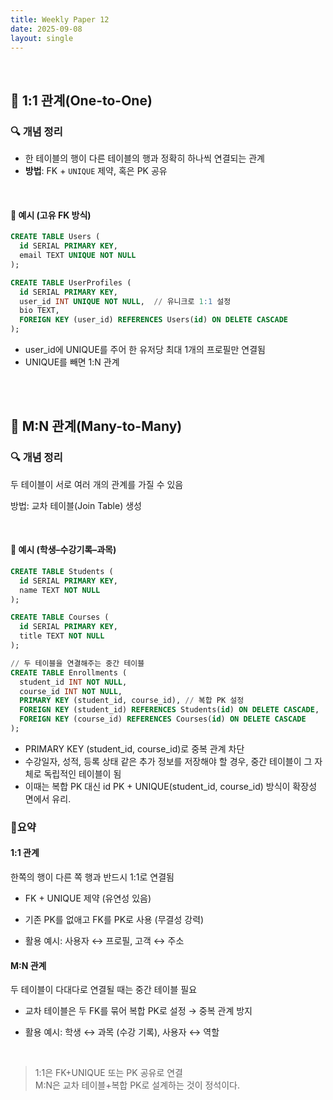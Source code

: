 ```yaml
---
title: Weekly Paper 12  
date: 2025-09-08 
layout: single  
---
```


<br>

## 📌 1:1 관계(One-to-One)

### 🔍 개념 정리
- 한 테이블의 행이 다른 테이블의 행과 정확히 하나씩 연결되는 관계  
- **방법**: FK + `UNIQUE` 제약, 혹은 PK 공유  

<br>

#### 📍 예시 (고유 FK 방식)

```sql
CREATE TABLE Users (
  id SERIAL PRIMARY KEY,
  email TEXT UNIQUE NOT NULL
);

CREATE TABLE UserProfiles (
  id SERIAL PRIMARY KEY,
  user_id INT UNIQUE NOT NULL,  // 유니크로 1:1 설정
  bio TEXT,
  FOREIGN KEY (user_id) REFERENCES Users(id) ON DELETE CASCADE
);
```
- user_id에 UNIQUE를 주어 한 유저당 최대 1개의 프로필만 연결됨
- UNIQUE를 빼면 1:N 관계

<br><br>
  
## 📌 M:N 관계(Many-to-Many)

### 🔍 개념 정리

두 테이블이 서로 여러 개의 관계를 가질 수 있음

방법: 교차 테이블(Join Table) 생성

<br>
 
#### 📍 예시 (학생–수강기록–과목)

```sql
CREATE TABLE Students (
  id SERIAL PRIMARY KEY,
  name TEXT NOT NULL
);

CREATE TABLE Courses (
  id SERIAL PRIMARY KEY,
  title TEXT NOT NULL
);

// 두 테이블을 연결해주는 중간 테이블
CREATE TABLE Enrollments (
  student_id INT NOT NULL,
  course_id INT NOT NULL,
  PRIMARY KEY (student_id, course_id), // 복합 PK 설정
  FOREIGN KEY (student_id) REFERENCES Students(id) ON DELETE CASCADE,
  FOREIGN KEY (course_id) REFERENCES Courses(id) ON DELETE CASCADE
);
```
- PRIMARY KEY (student_id, course_id)로 중복 관계 차단
- 수강일자, 성적, 등록 상태 같은 추가 정보를 저장해야 할 경우, 중간 테이블이 그 자체로 독립적인 테이블이 됨
- 이때는 복합 PK 대신 id PK + UNIQUE(student_id, course_id) 방식이 확장성 면에서 유리.

### 📝요약

#### 1:1 관계

한쪽의 행이 다른 쪽 행과 반드시 1:1로 연결됨

- FK + UNIQUE 제약 (유연성 있음)

- 기존 PK를 없애고 FK를 PK로 사용 (무결성 강력) 

- 활용 예시: 사용자 ↔ 프로필, 고객 ↔ 주소

#### M:N 관계

두 테이블이 다대다로 연결될 때는 중간 테이블 필요

- 교차 테이블은 두 FK를 묶어 복합 PK로 설정 → 중복 관계 방지

- 활용 예시: 학생 ↔ 과목 (수강 기록), 사용자 ↔ 역할

<br>

> 1:1은 FK+UNIQUE 또는 PK 공유로 연결<br>
> M:N은 교차 테이블+복합 PK로 설계하는 것이 정석이다.
